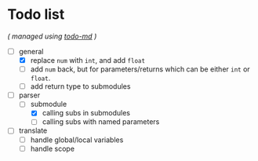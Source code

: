 # Todo list

_\( managed using [todo-md](https://github.com/Hypercubed/todo-md) \)_

- [ ] general
  - [x] replace `num` with `int`, and add `float`
  - [ ] add `num` back, but for parameters/returns which
        can be either `int` or `float`.
  - [ ] add return type to submodules
- [ ] parser
  - [ ] submodule
    - [x] calling subs in submodules
    - [ ] calling subs with named parameters
- [ ] translate
  - [ ] handle global/local variables
  - [ ] handle scope
